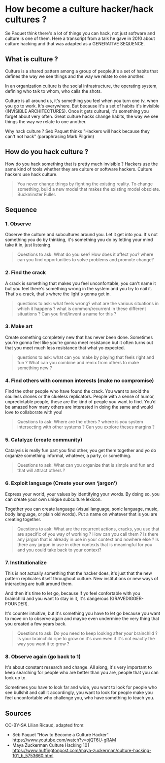 # How become a culture hacker/hack cultures ?

Se Paquet think there's a lot of things you can hack, not just software and culture is one of them. Here a transcript from a talk he gave in 2010 about culture hacking and that was adapted as a GENERATIVE SEQUENCE.

## What is culture ?

Culture is a shared pattern among a group of people,it's a set of habits that defines the way we see things and the way we relate to one another.

In an organization culture is the social infrastructure, the operating system, defining who talk to whom, who calls the shots.

Culture is all around us, it's something you feel when you turn one tv, when you go to work. It's everywhere. But because it's a set of habits it's invisible (INVISIBLE ARCHITECTURES). Once it gets cultural, it's something you forget about very often. Great culture hacks change habits, the way we see things the way we relate to one another.

Why hack culture ? Seb Paquet thinks "Hackers will hack because they can't not hack" (paraphrasing Mark Pilgrim)

## How do you hack culture ?
How do you hack something that is pretty much invisible ? Hackers use the same kind of tools whether they are culture or software hackers. Culture hackers use hack culture.

> You never change things by fighting the existing reality. To change something, build a new model that makes the existing model obsolete. Buckminster Fuller.

## Sequence

### 1. Observe 

Observe the culture and subcultures around you. Let it get into you. It's not something you do by thinking, it's something you do by letting your mind take it in, just listening. 
> Questions to ask:  What do you see? How does it affect you? where can you find opportunities to solve problems and promote change?

### 2. Find the crack
A crack is something that makes you feel unconfortable, you can't name it but you feel there's something wrong in the system and you try to nail it. That's a crack, that's where the light's gonna get in.
> questions to ask: what feels wrong? what are the various situations in which it happens ? what is common/recurrent in these different situations ? Can you find/invent a name for this ?

### 3. Make art
Create something completely new that has never been done. Sometimes you're gonna feel like you're gonna meet resistance but it often turns out that you meet much less resistance that what yo expected. 
> questions to ask: what can you make by playing that feels right and fun ? What can you combine and remix from others to make something new ?

### 4. Find others with common interests (make no compromise) 
Find the other people who have found the crack. You want to avoid the soulless drones or the clueless replicators. People with a sense of humor, unpredictable people, these are the kind of people you want to find. You’d be amazed how many others are interested in doing the same and would love to collaborate with you!
> Questions to ask: Where are the others ? where is you system intersecting with other systems ? Can you explore theses margins ? 


### 5. Catalyze (create community)
Catalysis is really fun part you find other, you get them together and yo do organize something informal, whatever, a party, or something.
> Questions to ask: What can you organize that is simple and fun and that will attract others ? 

### 6. Exploit language (Create your own ‘jargon’) 

Express your world, your values by identifying your words. By doing so, you can create your own unique subculture lexicon.

Together you can create language (visual language, sonic language, music, body language, or plain old words). Put a name on whatever that is you are creating together.
> Questions to ask: What are the recurrent actions, cracks, you use that are specific of you way of working ? How can you call them ? Is there any jargon that is already in use in your context and nowhere else ? Is there any jargon in use in other contexts that is meaningful for you and you could take back to your context?

### 7. Institutionalize 

This is not actually something that the hacker does, it's just that the new pattern replicates itself throughout culture. New institutions or new ways of interacting are built around them.

And then it's time to let go, because if yo feel confortable with you brainchild and you want to stay in it, it's dangerous (GRAVEDIGGER-FOUNDER). 

It's counter intuitive, but it's something you have to let go because you want to move on to observe again and maybe even undermine the very thing that you created a few years back.

> Questions to ask: Do you need to keep looking after your brainchild ? Is your brainchild ripe to grow on it's own even if it's not exactly the way you want it to grow ? 

### 8. Observe again (go back to 1)

It's about constant research and change.
All along, it's very important to keep searching for people who are better than you are, people that you can look up to.

Sometimes you have to look far and wide, you want to look for people who see bullshit and call it accordingly, you want to look for people make you feel unconfortable who challenge you, who have something to teach you.


## Sources

CC-BY-SA Lilian Ricaud, adapted from:
-  Seb Paquet “How to Become a Culture Hacker“ https://www.youtube.com/watch?v=ojQT6U-gRAM
- Maya Zuckerman Culture Hacking 101 https://www.huffingtonpost.com/maya-zuckerman/culture-hacking-101_b_5753660.html
